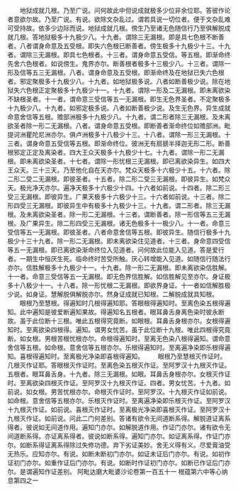 <!-- { "loadSidebar": true } -->
　　地狱成就几根。乃至广说。问何故此中但说成就极多少位非余位耶。答彼作论者意欲尔故。乃至广说。有说。欲除文杂乱过。谓若具说一切位者。便于文杂乱难可受持故。依多少边际而说。地狱成就几根。傍生乃至诸无色随信行乃至俱解脱成就几根。答地狱极多十九极少八。十九者。谓除三无漏根。即是具七色根不断善者。八者谓身命意及五受根。即失六色根已断善者。傍生极多十九极少十三。十九者。谓除三无漏根。即具七色根者。十三者。谓身命意五受信。等五根。即渐命终先舍六色根者。如说傍生。鬼界亦尔。断善根者极多十三极少八。十三者。谓除一形及信等五三无漏根。八者。谓身命意及五受根。即渐命终及在地狱已失六色根者。邪定聚极多十九极少八。十九者。如地狱极多说。八者如断善极少说。除在地狱失六色根正定聚极多十九极少十一。十九者。谓除一形及二无漏根。即未离欲染不缺根圣者。十一者。谓命意三受信等五一无漏根。即生无色界圣者。不定聚极多十九极少八。十九者。如邪定极多说。八者如断善极少说。及生无色界。异生成就命意舍信等五根。赡部洲极多十九极少八。十九者。谓二形者除三无漏根。及未离欲圣者除一形二无漏根。八者。谓身命意五受根。即断善者渐命终位如赡部洲。毗提诃洲瞿陀尼洲亦尔。俱卢洲极多十八极少十三。十八者。谓除一形三无漏根。十三者。谓身命意五受信等五根。即渐命终位。彼洲无有扇搋半择迦无形二形。断善根邪定正定及离染者。四大王众天极多十九极少十七。十九者。谓除一形二无漏根。即未离欲染圣者。十七者。谓除一形忧根三无漏根。即已离欲染异生。如四大王众天。三十三天。乃至他化自在天亦尔。梵众天极多十六极少十五。十六者。除二形二受二无漏根。即彼圣者。十五者。除二形二受三无漏根。即彼异生。如梵众天。极光净天亦尔。遍净天极多十六极少十四。十六者如前说。十四者。除二形三受三无漏根。即彼异生。广果天极多十六极少十三。十六者如前说。十三者。除二形四受三无漏根。即彼异生中有极多十九极少十三。十九者。谓二形者。除三无漏根。及未离欲染圣者。除一形二无漏根。十三者。谓断善者。除一形信等五三无漏根。及广果异生。除二形四受三无漏根。诸无色极多十一极少八。十一者。命意三受信等五一无漏根。即彼圣者。八者命意舍信等五根。即彼异生。随信行极多十九极少十三十九者。除一形二无漏根。即未离欲染住见道者。十三者。身命意四受信等五一无漏根。即已离欲染渐命终位入见道者。问何故此位能入见道。答是爱行者。一期生中恒厌生死。临命终时苦受所触。厌心转增能入见道。如随信行随法行亦尔。信胜解极多十九极少十一。十九者。除一形二无漏根。即未离欲染信胜解。十一者。命意三受信等五一无漏根。即无色界信胜解。如信胜解见至亦尔。身证极多十八极少十一。十八者。除一形忧根二无漏根。即欲界身证。十一者如信解胜极少说。如身证。慧解脱俱解脱亦尔。然身证成就已知根。二解脱成就具知根。
　　眼根乃至慧根。得遍知时几根得遍知耶。答眼根得遍知时。至离色染五根得遍知。此中遍知是彼爱断遍知果故。得遍知名五根者。眼耳鼻舌身离色染时彼永断故。虽于此位断十三根。唯此五根得究竟断。如眼根。耳鼻舌身根亦尔。女根得遍知时。至离欲染四根得。遍知。谓男女忧苦。虽于此位断十九根。唯此四根得究竟断。如女根。男根苦根忧根亦尔。命根得遍知时。至离无色染八根得遍知。谓命意舍信等五根。如命根。意舍信等五根亦尔。乐根得遍知时。至离遍净染即乐根得遍知。喜根得遍知时。至离极光净染即喜根得遍知。
　　眼根乃至慧根灭作证时。几根灭作证耶。答眼根灭作证时。至离色染五根灭作证。至阿罗汉十九根灭作证。五根者。眼耳鼻舌身。十九者。除三无漏根。如眼。耳鼻舌身根亦尔。女根灭作证时。至离欲染四根灭作证。至阿罗汉十九根灭作证。四者。男女忧苦。十九者。如前说。如女根。男苦忧根亦尔。命根灭作证时。至阿罗汉。十九根灭作证如前说。如命根。意舍信等五根亦尔。乐根灭作证时。至离遍净染即乐根灭作证。至阿罗汉十九根灭作证。如前说。喜根灭作证时。至离极光净染即喜根灭作证。至阿罗汉十九根灭作证。如前说。问此二门何差别。答诸有欲令无间道断系得。解脱道证离系得者。彼说如无间道作用。遍知门亦尔。如解脱道作用。作证门亦尔。诸有欲令无间道断系得。亦证离系得者。彼说如断系得。遍知门亦尔。如证离系得。作证门亦尔。如断系得证离系得除过失修功德。弃下劣证美妙。舍无义得有义。尽爱膏油受无热乐。应知亦尔。有说。如断未断初门亦尔。如证未证后门亦尔。有说。如初作证初门亦尔。如重作证后门亦尔。有说。如断时作证初门亦尔。如断已作证后门亦尔。是谓遍知作证差别。
阿毗达磨大毗婆沙论卷第一百五十一
根蕴第六中等心纳息第四之一

